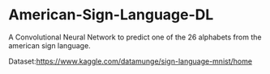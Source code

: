 # American-Sign-Language-DL
A Convolutional Neural Network to predict one of the 26 alphabets from the american sign language.<br>

Dataset:https://www.kaggle.com/datamunge/sign-language-mnist/home <br>
